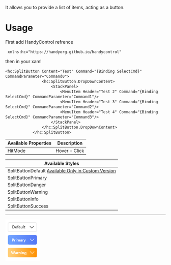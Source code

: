 It allows you to provide a list of items, acting as a button.


# Usage
First add HandyControl refrence
```
 xmlns:hc="https://handyorg.github.io/handycontrol"
```
then in your xaml
```
<hc:SplitButton Content="Test" Command="{Binding SelectCmd}" CommandParameter="Command0">
                <hc:SplitButton.DropDownContent>
                    <StackPanel>
                        <MenuItem Header="Test 2" Command="{Binding SelectCmd}" CommandParameter="Command1"/>
                        <MenuItem Header="Test 3" Command="{Binding SelectCmd}" CommandParameter="Command2"/>
                        <MenuItem Header="Test 4" Command="{Binding SelectCmd}" CommandParameter="Command3"/>
                    </StackPanel>
                </hc:SplitButton.DropDownContent>
            </hc:SplitButton>
```
| **Available Properti**es | **Description**                                             |
| ------------------------ | ----------------------------------------------------------- |
| HitMode | Hover - Click                           |


| Available Styles |
| ------------------ |
| SplitButtonDefault [Available Only in Custom Version](https://github.com/ghost1372/HandyControls) |
| SplitButtonPrimary |
| SplitButtonDanger |
| SplitButtonWarning |
| SplitButtonInfo |
| SplitButtonSuccess |



***

![](https://github.com/HandyOrg/HandyOrgResource/blob/master/HandyControl/Resources/SplitButton.png)